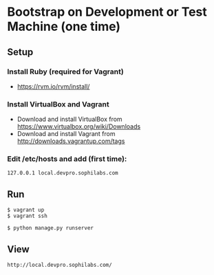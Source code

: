 # Bootstrap on Development or Test Machine (one time)

## Setup

### Install Ruby (required for Vagrant)

* https://rvm.io/rvm/install/


### Install VirtualBox and Vagrant

* Download and install VirtualBox from https://www.virtualbox.org/wiki/Downloads
* Download and install Vagrant from http://downloads.vagrantup.com/tags

### Edit /etc/hosts and add (first time):

    127.0.0.1 local.devpro.sophilabs.com

## Run

    $ vagrant up
    $ vagrant ssh

    $ python manage.py runserver


## View

    http://local.devpro.sophilabs.com/

